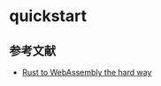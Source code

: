 # quickstart

## 参考文献
- [Rust to WebAssembly the hard way](https://surma.dev/things/rust-to-webassembly/)
